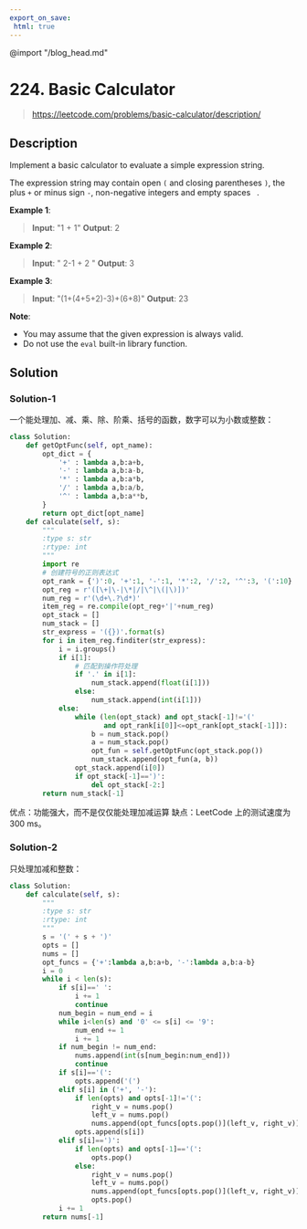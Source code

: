 ```yaml
---
export_on_save:
 html: true
---
```


@import "/blog_head.md"

# 224. Basic Calculator

> <https://leetcode.com/problems/basic-calculator/description/>

## Description

Implement a basic calculator to evaluate a simple expression string.

The expression string may contain open `(` and closing parentheses `)`, the plus `+` or minus sign `-`, non-negative integers and empty spaces ` `.

**Example 1**:
>**Input**: "1 + 1"
**Output**: 2

**Example 2**:
>**Input**: " 2-1 + 2 "
**Output**: 3

**Example 3**:
>**Input**: "(1+(4+5+2)-3)+(6+8)"
**Output**: 23

**Note**:
- You may assume that the given expression is always valid.
- Do not use the `eval` built-in library function.


## Solution

### Solution-1

一个能处理加、减、乘、除、阶乘、括号的函数，数字可以为小数或整数：
```python {class="line-numbers"}
class Solution:
    def getOptFunc(self, opt_name):
        opt_dict = {
            '+' : lambda a,b:a+b,
            '-' : lambda a,b:a-b,
            '*' : lambda a,b:a*b,
            '/' : lambda a,b:a/b,
            '^' : lambda a,b:a**b,
        }
        return opt_dict[opt_name]
    def calculate(self, s):
        """
        :type s: str
        :rtype: int
        """
        import re
        # 创建符号的正则表达式
        opt_rank = {')':0, '+':1, '-':1, '*':2, '/':2, '^':3, '(':10}
        opt_reg = r'([\+|\-|\*|/|\^|\(|\)])'
        num_reg = r'(\d+\.?\d*)'
        item_reg = re.compile(opt_reg+'|'+num_reg)
        opt_stack = []
        num_stack = []
        str_express = '({})'.format(s)
        for i in item_reg.finditer(str_express):
            i = i.groups()
            if i[1]:
                # 匹配到操作符处理
                if '.' in i[1]:
                    num_stack.append(float(i[1]))
                else:
                    num_stack.append(int(i[1]))
            else:
                while (len(opt_stack) and opt_stack[-1]!='('
                       and opt_rank[i[0]]<=opt_rank[opt_stack[-1]]):
                    b = num_stack.pop()
                    a = num_stack.pop()
                    opt_fun = self.getOptFunc(opt_stack.pop())
                    num_stack.append(opt_fun(a, b))
                opt_stack.append(i[0])
                if opt_stack[-1]==')':
                    del opt_stack[-2:]
        return num_stack[-1]
```
优点：功能强大，而不是仅仅能处理加减运算
缺点：LeetCode 上的测试速度为 300 ms。

### Solution-2

只处理加减和整数：

```python {class="line-numbers"}
class Solution:
    def calculate(self, s):
        """
        :type s: str
        :rtype: int
        """
        s = '(' + s + ')'
        opts = []
        nums = []
        opt_funcs = {'+':lambda a,b:a+b, '-':lambda a,b:a-b}
        i = 0
        while i < len(s):
            if s[i]==' ':
                i += 1
                continue
            num_begin = num_end = i
            while i<len(s) and '0' <= s[i] <= '9':
                num_end += 1
                i += 1
            if num_begin != num_end:
                nums.append(int(s[num_begin:num_end]))
                continue
            if s[i]=='(':
                opts.append('(')
            elif s[i] in ('+', '-'):
                if len(opts) and opts[-1]!='(':
                    right_v = nums.pop()
                    left_v = nums.pop()
                    nums.append(opt_funcs[opts.pop()](left_v, right_v))
                opts.append(s[i])
            elif s[i]==')':
                if len(opts) and opts[-1]=='(':
                    opts.pop()
                else:
                    right_v = nums.pop()
                    left_v = nums.pop()
                    nums.append(opt_funcs[opts.pop()](left_v, right_v))
                    opts.pop()
            i += 1
        return nums[-1]
```


